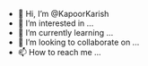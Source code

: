 - 👋 Hi, I’m @KapoorKarish
- 👀 I’m interested in ...
- 🌱 I’m currently learning ...
- 💞️ I’m looking to collaborate on ...
- 📫 How to reach me ...

<!---
KapoorKarish/KapoorKarish is a ✨ special ✨ repository because its `README.md` (this file) appears on your GitHub profile.
You can click the Preview link to take a look at your changes.
--->
